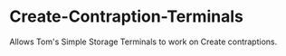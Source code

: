 # Create-Contraption-Terminals
 Allows Tom's Simple Storage Terminals to work on Create contraptions.
